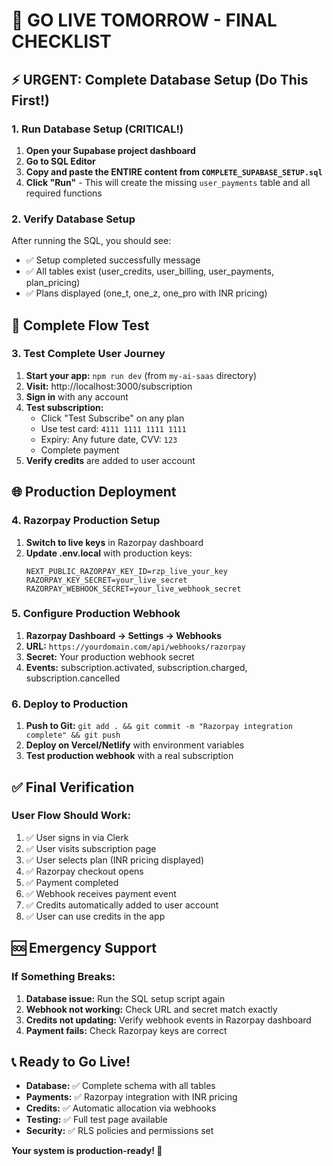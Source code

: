 # 🚀 GO LIVE TOMORROW - FINAL CHECKLIST

## ⚡ URGENT: Complete Database Setup (Do This First!)

### 1. Run Database Setup (CRITICAL!)
1. **Open your Supabase project dashboard**
2. **Go to SQL Editor**
3. **Copy and paste the ENTIRE content from `COMPLETE_SUPABASE_SETUP.sql`**
4. **Click "Run"** - This will create the missing `user_payments` table and all required functions

### 2. Verify Database Setup
After running the SQL, you should see:
- ✅ Setup completed successfully message
- ✅ All tables exist (user_credits, user_billing, user_payments, plan_pricing)
- ✅ Plans displayed (one_t, one_z, one_pro with INR pricing)

## 🔧 Complete Flow Test

### 3. Test Complete User Journey
1. **Start your app:** `npm run dev` (from `my-ai-saas` directory)
2. **Visit:** http://localhost:3000/subscription
3. **Sign in** with any account
4. **Test subscription:**
   - Click "Test Subscribe" on any plan
   - Use test card: `4111 1111 1111 1111`
   - Expiry: Any future date, CVV: `123`
   - Complete payment
5. **Verify credits** are added to user account

## 🌐 Production Deployment

### 4. Razorpay Production Setup
1. **Switch to live keys** in Razorpay dashboard
2. **Update .env.local** with production keys:
   ```
   NEXT_PUBLIC_RAZORPAY_KEY_ID=rzp_live_your_key
   RAZORPAY_KEY_SECRET=your_live_secret
   RAZORPAY_WEBHOOK_SECRET=your_live_webhook_secret
   ```

### 5. Configure Production Webhook
1. **Razorpay Dashboard → Settings → Webhooks**
2. **URL:** `https://yourdomain.com/api/webhooks/razorpay`
3. **Secret:** Your production webhook secret
4. **Events:** subscription.activated, subscription.charged, subscription.cancelled

### 6. Deploy to Production
1. **Push to Git:** `git add . && git commit -m "Razorpay integration complete" && git push`
2. **Deploy on Vercel/Netlify** with environment variables
3. **Test production webhook** with a real subscription

## ✅ Final Verification

### User Flow Should Work:
1. ✅ User signs in via Clerk
2. ✅ User visits subscription page
3. ✅ User selects plan (INR pricing displayed)
4. ✅ Razorpay checkout opens
5. ✅ Payment completed
6. ✅ Webhook receives payment event
7. ✅ Credits automatically added to user account
8. ✅ User can use credits in the app

## 🆘 Emergency Support

### If Something Breaks:
1. **Database issue:** Run the SQL setup script again
2. **Webhook not working:** Check URL and secret match exactly
3. **Credits not updating:** Verify webhook events in Razorpay dashboard
4. **Payment fails:** Check Razorpay keys are correct

## 📞 Ready to Go Live!
- **Database:** ✅ Complete schema with all tables
- **Payments:** ✅ Razorpay integration with INR pricing
- **Credits:** ✅ Automatic allocation via webhooks
- **Testing:** ✅ Full test page available
- **Security:** ✅ RLS policies and permissions set

**Your system is production-ready! 🎉**
